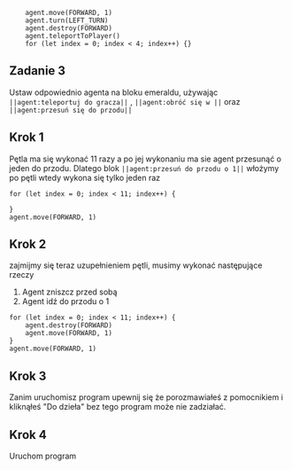 ```blocks
    agent.move(FORWARD, 1)
    agent.turn(LEFT_TURN)
    agent.destroy(FORWARD)
    agent.teleportToPlayer()
    for (let index = 0; index < 4; index++) {}

```
## Zadanie 3
Ustaw odpowiednio agenta na bloku emeraldu, używając ``||agent:teleportuj do gracza||`` ,
``||agent:obróć się w ||`` oraz  ``||agent:przesuń się do przodu||``

## Krok 1
Pętla ma się wykonać 11 razy a po jej wykonaniu
ma sie agent przesunąć o jeden do przodu. Dlatego blok ``||agent:przesuń do przodu o 1||``
włożymy po pętli wtedy wykona się tylko jeden raz
```blocks
for (let index = 0; index < 11; index++) {
  
}
agent.move(FORWARD, 1)
```
## Krok 2
zajmijmy się teraz uzupełnieniem pętli, musimy wykonać następujące rzeczy
1. Agent zniszcz przed sobą 
2. Agent idź do przodu o 1

```blocks
for (let index = 0; index < 11; index++) {
    agent.destroy(FORWARD)
    agent.move(FORWARD, 1)
}
agent.move(FORWARD, 1)
```
## Krok 3
Zanim uruchomisz program upewnij się że porozmawiałeś z pomocnikiem i kliknąłeś
"Do dzieła" bez tego program może nie zadziałać.

## Krok 4
Uruchom program
